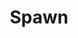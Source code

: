 ---
title: Spawn
issue: 68A
issue_nr: 68
full_title: Intersection
subtitle: ""
story_arc: ""
crossover: ""
variant: ""
publisher: Image Comics
creators: 
  - Todd McFarlane
  - Greg Capullo
  - Chance Wolf
release_date: Jan 1998
release_year: 1998
genre:
  - Action
  - Adventure
  - Horror
  - Super-Heroes
format: Comic
pages: 32
signed_by: ""
price: 1.95
---